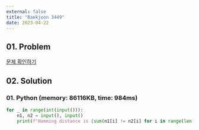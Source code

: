 ```yaml
---
external: false
title: "Baekjoon 3449"
date: 2023-04-22
---
```


## 01. Problem

[문제 확인하기](https://www.acmicpc.net/problem/3449)

## 02. Solution

### 01. Python (memory: 86116KB, time: 984ms)

```Python
for _ in range(int(input())):
    n1, n2 = input(), input()
    print(f"Hamming distance is {sum(n1[i] != n2[i] for i in range(len(n1)))}.")
```
